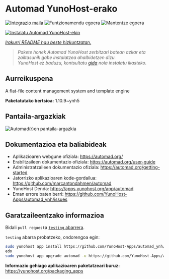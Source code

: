 <!--
Ohart ongi: README hau automatikoki sortu da <https://github.com/YunoHost/apps/tree/master/tools/readme_generator>ri esker
EZ editatu eskuz.
-->

# Automad YunoHost-erako

[![Integrazio maila](https://dash.yunohost.org/integration/automad.svg)](https://dash.yunohost.org/appci/app/automad) ![Funtzionamendu egoera](https://ci-apps.yunohost.org/ci/badges/automad.status.svg) ![Mantentze egoera](https://ci-apps.yunohost.org/ci/badges/automad.maintain.svg)

[![Instalatu Automad YunoHost-ekin](https://install-app.yunohost.org/install-with-yunohost.svg)](https://install-app.yunohost.org/?app=automad)

*[Irakurri README hau beste hizkuntzatan.](./ALL_README.md)*

> *Pakete honek Automad YunoHost zerbitzari batean azkar eta zailtasunik gabe instalatzea ahalbidetzen dizu.*  
> *YunoHost ez baduzu, kontsultatu [gida](https://yunohost.org/install) nola instalatu ikasteko.*

## Aurreikuspena

A flat-file content management system and template engine

**Paketatutako bertsioa:** 1.10.9~ynh5

## Pantaila-argazkiak

![Automad(r)en pantaila-argazkia](./doc/screenshots/readme.png)

## Dokumentazioa eta baliabideak

- Aplikazioaren webgune ofiziala: <https://automad.org/>
- Erabiltzaileen dokumentazio ofiziala: <https://automad.org/user-guide>
- Administratzaileen dokumentazio ofiziala: <https://automad.org/getting-started>
- Jatorrizko aplikazioaren kode-gordailua: <https://github.com/marcantondahmen/automad>
- YunoHost Denda: <https://apps.yunohost.org/app/automad>
- Eman errore baten berri: <https://github.com/YunoHost-Apps/automad_ynh/issues>

## Garatzaileentzako informazioa

Bidali `pull request`a [`testing` abarrera](https://github.com/YunoHost-Apps/automad_ynh/tree/testing).

`testing` abarra probatzeko, ondorengoa egin:

```bash
sudo yunohost app install https://github.com/YunoHost-Apps/automad_ynh/tree/testing --debug
edo
sudo yunohost app upgrade automad -u https://github.com/YunoHost-Apps/automad_ynh/tree/testing --debug
```

**Informazio gehiago aplikazioaren paketatzeari buruz:** <https://yunohost.org/packaging_apps>
